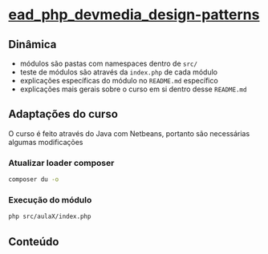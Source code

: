 # [ead_php_devmedia_design-patterns](https://www.devmedia.com.br/view/viewaula.php?idcomp=13999)

## Dinâmica
- módulos são pastas com namespaces dentro de `src/`
- teste de módulos são através da `index.php` de cada módulo
- explicações específicas do módulo no `README.md` específico
- explicações mais gerais sobre o curso em si dentro desse `README.md`

## Adaptações do curso
O curso é feito através do Java com Netbeans, portanto são necessárias algumas modificações

### Atualizar loader composer
```sh
composer du -o
```

### Execução do módulo
```sh
php src/aulaX/index.php
```

## Conteúdo

